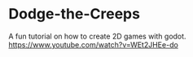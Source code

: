 # Dodge-the-Creeps
A fun tutorial on how to create 2D games with godot. https://www.youtube.com/watch?v=WEt2JHEe-do

